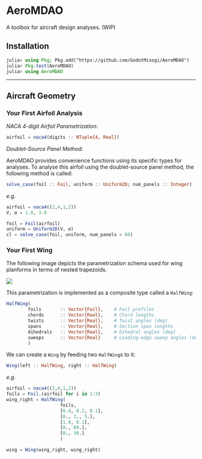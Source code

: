 # AeroMDAO

A toolbox for aircraft design analyses. (WIP)

## Installation

```julia
julia> using Pkg; Pkg.add("https://github.com/GodotMisogi/AeroMDAO")
julia> Pkg.test(AeroMDAO)
julia> using AeroMDAO
```
---

## Aircraft Geometry

### Your First Airfoil Analysis

*NACA 4-digit Airfoil Parametrization*:

```julia
airfoil = naca4(digits :: NTuple{4, Real})
```

*Doublet-Source Panel Method*:

AeroMDAO provides convenience functions using its specific types for analyses. To analyse this airfoil using the doublet-source panel method, the following method is called:

```julia
solve_case(foil :: Foil, uniform :: Uniform2D; num_panels :: Integer)
```
_e.g._
```julia
airfoil = naca4((2,4,1,2))
V, α = 1.0, 3.0 

foil = Foil(airfoil)
uniform = Uniform2D(V, α)
cl = solve_case(foil, uniform, num_panels = 60)
```

### Your First Wing

The following image depicts the parametrization schema used for wing planforms in terms of nested trapezoids.

![](https://godot-bloggy.xyz/post/diagrams/WingGeometry.svg)

This parametrization is implemented as a composite type called a `HalfWing`: 

```julia
HalfWing(
        foils  	    :: Vector{Foil}, 	# Foil profiles
        chords 	    :: Vector{Real}, 	# Chord lengths
        twists 	    :: Vector{Real}, 	# Twist angles (deg)
        spans  	    :: Vector{Real}, 	# Section span lengths
        dihedrals   :: Vector{Real},	# Dihedral angles (deg)
        sweeps 	    :: Vector{Real}     # Leading-edge sweep angles (deg)
        )
```

We can create a `Wing` by feeding two `HalfWing`s to it:
```julia
Wing(left :: HalfWing, right :: HalfWing)
```

_e.g._
```julia
airfoil = naca4((2,4,1,2))
foils = Foil.(airfoil for i in 1:3)
wing_right = HalfWing(
                    foils,
                    [0.4, 0.2, 0.1],
                    [0., 2., 5.],
                    [1.0, 0.1],
                    [0., 60.],
                    [0., 30.]
                    )

wing = Wing(wing_right, wing_right)
```